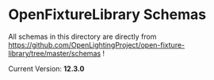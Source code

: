 # OpenFixtureLibrary Schemas

All schemas in this directory are directly from https://github.com/OpenLightingProject/open-fixture-library/tree/master/schemas !  

Current Version: **12.3.0**
